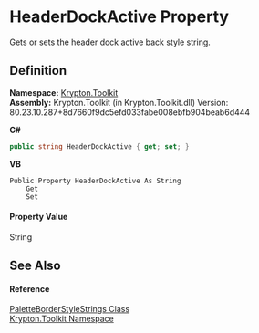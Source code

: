 # HeaderDockActive Property


Gets or sets the header dock active back style string.



## Definition
**Namespace:** <a href="79d2eac2-21f4-54ff-7552-b20c33c30600.md">Krypton.Toolkit</a>  
**Assembly:** Krypton.Toolkit (in Krypton.Toolkit.dll) Version: 80.23.10.287+8d7660f9dc5efd033fabe008ebfb904beab6d444

**C#**
``` C#
public string HeaderDockActive { get; set; }
```
**VB**
``` VB
Public Property HeaderDockActive As String
	Get
	Set
```



#### Property Value
String

## See Also


#### Reference
<a href="76feccac-0787-4e1e-598f-1a7eadd17fc5.md">PaletteBorderStyleStrings Class</a>  
<a href="79d2eac2-21f4-54ff-7552-b20c33c30600.md">Krypton.Toolkit Namespace</a>  
